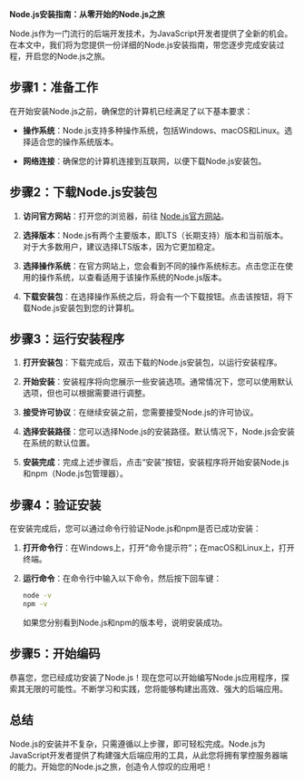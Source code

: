 **Node.js安装指南：从零开始的Node.js之旅**

Node.js作为一门流行的后端开发技术，为JavaScript开发者提供了全新的机会。在本文中，我们将为您提供一份详细的Node.js安装指南，带您逐步完成安装过程，开启您的Node.js之旅。

## 步骤1：准备工作

在开始安装Node.js之前，确保您的计算机已经满足了以下基本要求：

- **操作系统**：Node.js支持多种操作系统，包括Windows、macOS和Linux。选择适合您的操作系统版本。

- **网络连接**：确保您的计算机连接到互联网，以便下载Node.js安装包。

## 步骤2：下载Node.js安装包

1. **访问官方网站**：打开您的浏览器，前往 [Node.js官方网站](https://nodejs.org/)。

2. **选择版本**：Node.js有两个主要版本，即LTS（长期支持）版本和当前版本。对于大多数用户，建议选择LTS版本，因为它更加稳定。

3. **选择操作系统**：在官方网站上，您会看到不同的操作系统标志。点击您正在使用的操作系统，以查看适用于该操作系统的Node.js版本。

4. **下载安装包**：在选择操作系统之后，将会有一个下载按钮。点击该按钮，将下载Node.js安装包到您的计算机。

## 步骤3：运行安装程序

1. **打开安装包**：下载完成后，双击下载的Node.js安装包，以运行安装程序。

2. **开始安装**：安装程序将向您展示一些安装选项。通常情况下，您可以使用默认选项，但也可以根据需要进行调整。

3. **接受许可协议**：在继续安装之前，您需要接受Node.js的许可协议。

4. **选择安装路径**：您可以选择Node.js的安装路径。默认情况下，Node.js会安装在系统的默认位置。

5. **安装完成**：完成上述步骤后，点击“安装”按钮，安装程序将开始安装Node.js和npm（Node.js包管理器）。

## 步骤4：验证安装

在安装完成后，您可以通过命令行验证Node.js和npm是否已成功安装：

1. **打开命令行**：在Windows上，打开“命令提示符”；在macOS和Linux上，打开终端。

2. **运行命令**：在命令行中输入以下命令，然后按下回车键：

   ```bash
   node -v
   npm -v
   ```

   如果您分别看到Node.js和npm的版本号，说明安装成功。

## 步骤5：开始编码

恭喜您，您已经成功安装了Node.js！现在您可以开始编写Node.js应用程序，探索其无限的可能性。不断学习和实践，您将能够构建出高效、强大的后端应用。

## 总结

Node.js的安装并不复杂，只需遵循以上步骤，即可轻松完成。Node.js为JavaScript开发者提供了构建强大后端应用的工具，从此您将拥有掌控服务器端的能力。开始您的Node.js之旅，创造令人惊叹的应用吧！